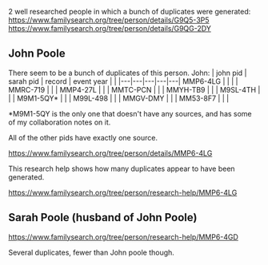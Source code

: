 2 well researched people in which a bunch of duplicates were generated:
https://www.familysearch.org/tree/person/details/G9Q5-3P5
https://www.familysearch.org/tree/person/details/G9QG-2DY



## John Poole 

There seem to be a bunch of duplicates of this person. 
John: 
|  john pid | sarah pid  | record  | event year  |   |
|---|---|---|---|---|
MMP6-4LG |  |  |  | 
MMRC-719 |  |  | 
MMP4-27L |  |  | 
MMTC-PCN |  |  | 
MMYH-TB9 |  |  | 
M9SL-4TH |  |  | 
M9M1-5QY* |  |  | 
M99L-498 |  |  | 
MMGV-DMY |  |  | 
MM53-8F7 |  |  | 

*M9M1-5QY is the only one that doesn't have any sources, and has some of my collaboration notes on it. 

All of the other pids have exactly one source. 

https://www.familysearch.org/tree/person/details/MMP6-4LG

This research help shows how many duplicates appear to have been generated. 

https://www.familysearch.org/tree/person/research-help/MMP6-4LG



## Sarah Poole (husband of John Poole)

https://www.familysearch.org/tree/person/research-help/MMP6-4GD


Several duplicates, fewer than John poole though. 